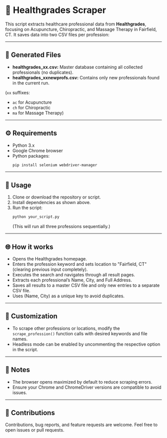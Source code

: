 # 📝 Healthgrades Scraper  

This script extracts healthcare professional data from **Healthgrades**, focusing on Acupuncture, Chiropractic, and Massage Therapy in Fairfield, CT. It saves data into two CSV files per profession:  

---

## 📁 **Generated Files**  
- **healthgrades_xx.csv:** Master database containing all collected professionals (no duplicates).  
- **healthgrades_xxnewprofs.csv:** Contains only new professionals found in the current run.  

(`xx` suffixes:  
- `ac` for Acupuncture  
- `ch` for Chiropractic  
- `ma` for Massage Therapy)  

---

## ⚙️ **Requirements**  
- Python 3.x  
- Google Chrome browser  
- Python packages:  
    ```bash
    pip install selenium webdriver-manager
    ```  

---

## 🚀 **Usage**  
1. Clone or download the repository or script.  
2. Install dependencies as shown above.  
3. Run the script:  
    ```bash
    python your_script.py
    ```  
   (This will run all three professions sequentially.)  

---

## 🌐 **How it works**  
- Opens the Healthgrades homepage.  
- Enters the profession keyword and sets location to "Fairfield, CT" (clearing previous input completely).  
- Executes the search and navigates through all result pages.  
- Extracts each professional’s Name, City, and Full Address.  
- Saves all results to a master CSV file and only new entries to a separate CSV file.  
- Uses (Name, City) as a unique key to avoid duplicates.  

---

## 🤖 **Customization**  
- To scrape other professions or locations, modify the `scrape_profession()` function calls with desired keywords and file names.  
- Headless mode can be enabled by uncommenting the respective option in the script.  

---

## 📌 **Notes**  
- The browser opens maximized by default to reduce scraping errors.  
- Ensure your Chrome and ChromeDriver versions are compatible to avoid issues.  

---

## 🙌 **Contributions**  
Contributions, bug reports, and feature requests are welcome. Feel free to open issues or pull requests.
